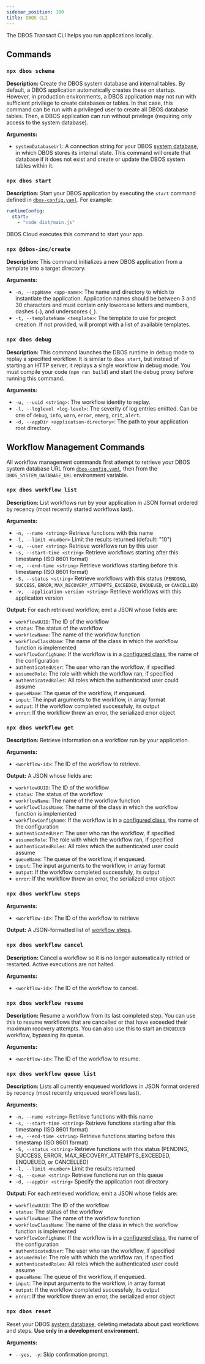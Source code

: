 ```yaml
---
sidebar_position: 100
title: DBOS CLI
---
```


The DBOS Transact CLI helps you run applications locally.

## Commands

### `npx dbos schema`

**Description:**
Create the DBOS system database and internal tables.
By default, a DBOS application automatically creates these on startup.
However, in production environments, a DBOS application may not run with sufficient privilege to create databases or tables.
In that case, this command can be run with a privileged user to create all DBOS database tables.
Then, a DBOS application can run without privilege (requiring only access to the system database).

**Arguments:**

- `systemDatabaseUrl`:  A connection string for your DBOS [system database](../../explanations/system-tables.md), in which DBOS stores its internal state. This command will create that database if it does not exist and create or update the DBOS system tables within it.

### `npx dbos start`

**Description:**
Start your DBOS application by executing the `start` command defined in [`dbos-config.yaml`](./configuration.md#runtime-section).
For example:

```yaml
runtimeConfig:
  start:
    - "node dist/main.js"
```

DBOS Cloud executes this command to start your app.

### `npx @dbos-inc/create`

**Description:**
This command initializes a new DBOS application from a template into a target directory.

**Arguments:**
- `-n, --appName <app-name>`: The name and directory to which to instantiate the application. Application names should be between 3 and 30 characters and must contain only lowercase letters and numbers, dashes (`-`), and underscores (`_`).
- `-t, --templateName <template>`: The template to use for project creation. If not provided, will prompt with a list of available templates.

### `npx dbos debug`

**Description:**
This command launches the DBOS runtime in debug mode to replay a specified workflow.
It is similar to `dbos start`, but instead of starting an HTTP server, it replays a single workflow in debug mode.
You must compile your code (`npm run build`) and start the debug proxy before running this command.

**Arguments:**
- `-u, --uuid <string>`: The workflow identity to replay.
- `-l, --loglevel <log-level>`: The severity of log entries emitted. Can be one of `debug`, `info`, `warn`, `error`, `emerg`, `crit`, `alert`.
- `-d, --appDir <application-directory>`: The path to your application root directory.

## Workflow Management Commands

All workflow management commands first attempt to retrieve your DBOS system database URL from [`dbos-config.yaml`](./configuration.md#dbos-configuration-file), then from the `DBOS_SYSTEM_DATABASE_URL` environment variable.

### `npx dbos workflow list`

**Description:**
List workflows run by your application in JSON format ordered by recency (most recently started workflows last).

**Arguments:**
- `-n, --name <string>`                 Retrieve functions with this name
- `-l, --limit <number>`                Limit the results returned (default: "10") 
- `-u, --user <string>`                 Retrieve workflows run by this user
- `-s, --start-time <string>`           Retrieve workflows starting after this timestamp (ISO 8601 format)
- `-e, --end-time <string>`             Retrieve workflows starting before this timestamp (ISO 8601 format)
- `-S, --status <string>`               Retrieve workflows with this status (`PENDING`, `SUCCESS`, `ERROR`, `MAX_RECOVERY_ATTEMPTS_EXCEEDED`, `ENQUEUED`, or `CANCELLED`)
- `-v, --application-version <string>`  Retrieve workflows with this application version

**Output:**
For each retrieved workflow, emit a JSON whose fields are:
- `workflowUUID`: The ID of the workflow
- `status`: The status of the workflow
- `workflowName`: The name of the workflow function
- `workflowClassName`: The name of the class in which the workflow function is implemented
- `workflowConfigName`: If the workflow is in a [configured class](../tutorials/instantiated-objects.md), the name of the configuration
- `authenticatedUser`: The user who ran the workflow, if specified
- `assumedRole`: The role with which the workflow ran, if specified
- `authenticatedRoles`: All roles which the authenticated user could assume
- `queueName`: The queue of the workflow, if enqueued.
- `input`: The input arguments to the workflow, in array format
- `output`: If the workflow completed successfuly, its output
- `error`: If the workflow threw an error, the serialized error object

### `npx dbos workflow get`

**Description:**
Retrieve information on a workflow run by your application.

**Arguments:**
- `<workflow-id>`: The ID of the workflow to retrieve.

**Output:**
A JSON whose fields are:
- `workflowUUID`: The ID of the workflow
- `status`: The status of the workflow
- `workflowName`: The name of the workflow function
- `workflowClassName`: The name of the class in which the workflow function is implemented
- `workflowConfigName`: If the workflow is in a [configured class](../tutorials/instantiated-objects), the name of the configuration
- `authenticatedUser`: The user who ran the workflow, if specified
- `assumedRole`: The role with which the workflow ran, if specified
- `authenticatedRoles`: All roles which the authenticated user could assume
- `queueName`: The queue of the workflow, if enqueued.
- `input`: The input arguments to the workflow, in array format
- `output`: If the workflow completed successfuly, its output
- `error`: If the workflow threw an error, the serialized error object

### `npx dbos workflow steps`

**Arguments:**
- `<workflow-id>`: The ID of the workflow to retrieve

**Output:**
A JSON-formatted list of [workflow steps](./methods.md#dboslistworkflowsteps).

### `npx dbos workflow cancel`

**Description:**
 Cancel a workflow so it is no longer automatically retried or restarted. Active executions are not halted.

**Arguments:**
- `<workflow-id>`: The ID of the workflow to cancel.

### `npx dbos workflow resume`

**Description:**
Resume a workflow from its last completed step.
You can use this to resume workflows that are cancelled or that have exceeded their maximum recovery attempts.
You can also use this to start an `ENQUEUED` workflow, bypassing its queue.

**Arguments:**
- `<workflow-id>`: The ID of the workflow to resume.

### `npx dbos workflow queue list`

**Description:**
Lists all currently enqueued workflows in JSON format ordered by recency (most recently enqueued workflows last).

**Arguments:**
- `-n, --name <string>`        Retrieve functions with this name
- `-s, --start-time <string>`  Retrieve functions starting after this timestamp (ISO 8601 format)
- `-e, --end-time <string>`    Retrieve functions starting before this timestamp (ISO 8601 format)
- `-S, --status <string>`      Retrieve functions with this status (PENDING, SUCCESS, ERROR, MAX_RECOVERY_ATTEMPTS_EXCEEDED, ENQUEUED, or CANCELLED)
- `-l, --limit <number>`       Limit the results returned
- `-q, --queue <string>`       Retrieve functions run on this queue
- `-d, --appDir <string>`      Specify the application root directory

**Output:**
For each retrieved workflow, emit a JSON whose fields are:
- `workflowUUID`: The ID of the workflow
- `status`: The status of the workflow
- `workflowName`: The name of the workflow function
- `workflowClassName`: The name of the class in which the workflow function is implemented
- `workflowConfigName`: If the workflow is in a [configured class](../tutorials/instantiated-objects), the name of the configuration
- `authenticatedUser`: The user who ran the workflow, if specified
- `assumedRole`: The role with which the workflow ran, if specified
- `authenticatedRoles`: All roles which the authenticated user could assume
- `queueName`: The queue of the workflow, if enqueued.
- `input`: The input arguments to the workflow, in array format
- `output`: If the workflow completed successfuly, its output
- `error`: If the workflow threw an error, the serialized error object

### `npx dbos reset`

Reset your DBOS [system database](../../explanations//system-tables.md), deleting metadata about past workflows and steps.
**Use only in a development environment.**

**Arguments:**
- `--yes, -y`: Skip confirmation prompt.